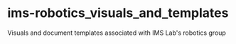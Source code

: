 # ims-robotics_visuals_and_templates
Visuals and document templates associated with IMS Lab's robotics group
